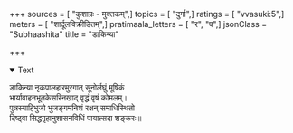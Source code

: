 +++
sources = [ "कुशाग्रः - मुक्तकम्",]
topics = [ "दुर्गा",]
ratings = [ "vvasuki:5",]
meters = [ "शार्दूलविक्रीडितम्",]
pratimaala_letters = [ "र", "प",]
jsonClass = "Subhaashita"
title = "डाकिन्या"

+++

<details open><summary>Text</summary>

डाकिन्या नृकपालहारमुरगात् सूनोर्लघुं मूषिकं  
भार्यावाहनभूतकेसरिनखाद् वृद्धं वृषं कोमलम्।  
पुत्रस्याहिभुजो भुजङ्गमनिशं रक्षन् समाधिस्थितो  
दिष्ट्वा सिद्धगृहानुशासनविधिं पायात्सदा शङ्करः॥
</details>
